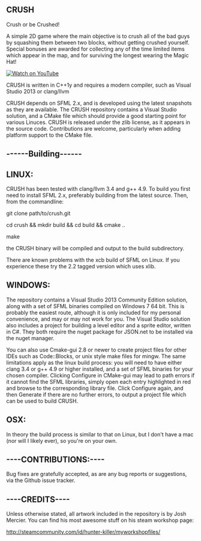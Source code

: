 CRUSH
-----

Crush or be Crushed!

A simple 2D game where the main objective is to crush all of the bad guys by squashing them between
two blocks, without getting crushed yourself. Special bonuses are awarded for collecting any of 
the time limited items which appear in the map, and for surviving the longest wearing the Magic Hat!

[![Watch on YouTube](http://djfallen.com/images/crush.gif)](https://youtu.be/g574U0Zlyf8?t=28s)

CRUSH is written in C++1y and requires a modern compiler, such as Visual Studio 2013 or clang/llvm

CRUSH depends on SFML 2.x, and is developed using the latest snapshots as they are available. The
CRUSH repository contains a Visual Studio solution, and a CMake file which should provide a good
starting point for various Linuces. CRUSH is released under the zlib license, as it appears in the
source code. Contributions are welcome, particularly when adding platform support to the CMake file.


------Building------
--------------------


LINUX:
------

CRUSH has been tested with clang/llvm 3.4 and g++ 4.9. To build you first need to install SFML 2.x,
preferably building from the latest source. Then, from the commandline:

git clone path/to/crush.git

cd crush && mkdir build && cd build && cmake ..

make

the CRUSH binary will be compiled and output to the build subdirectory.

There are known problems with the xcb build of SFML on Linux. If you experience these try the 2.2
tagged version which uses xlib.


WINDOWS:
--------

The repository contains a Visual Studio 2013 Community Edition solution, along with a set of SFML
binaries compiled on Windows 7 64 bit. This is probably the easiest route, although it is only 
included for my personal convenience, and may or may not work for you. The Visual Studio solution
also includes a project for building a level editor and a sprite editor, written in C#. They both
require the nuget package for JSON.net to be installed via the nuget manager.

You can also use Cmake-gui 2.8 or newer to create project files for other IDEs such as Code::Blocks,
or unix style make files for mingw. The same limitations apply as the linux build process: you will
need to have either clang 3.4 or g++ 4.9 or higher installed, and a set of SFML binaries for your 
chosen compiler. Clicking Configure in CMake-gui may lead to path errors if it cannot find the SFML
libraries, simply open each entry highlighted in red and browse to the corresponding library file. 
Click Configure again, and then Generate if there are no further errors, to output a project file 
which can be used to build CRUSH.


OSX:
----

In theory the build process is similar to that on Linux, but I don't have a mac (nor will I likely
ever), so you're on your own.





----CONTRIBUTIONS:----
----------------------

Bug fixes are gratefully accepted, as are any bug reports or suggestions, via the Github issue
tracker.




----CREDITS----
---------------

Unless otherwise stated, all artwork included in the repository is by Josh Mercier. You can find his
most awesome stuff on his steam workshop page:

http://steamcommunity.com/id/hunter-killer/myworkshopfiles/
